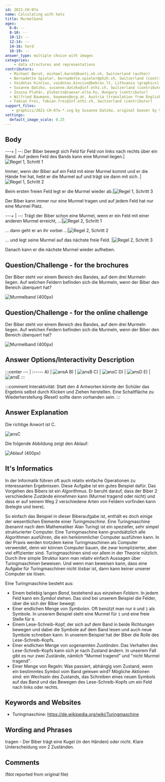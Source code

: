 ```yaml
---
id: 2021-CH-07a
name: Calculating with hats
title: Murmelband
ages:
  6-8: --
  8-10: --
  10-12: --
  12-14: --
  14-16: hard
  16-19: --
answer_type: multiple choice with images
categories:
    - data structures and representations
contributors:
  - Michael Barot, michael.barot@kanti.sh.ch, Switzerland (author)
  - Bernadette Spieler, bernadette.spieler@phzh.ch, Switzerland (contributor)
  - Vaidotas Kinčius, vaidotas.kincius@bebras.lt, Lithuania (graphics)
  - Susanne Datzko, susanne.datzko@inf.ethz.ch, Switzerland (contributor, graphics)
  - Zsuzsa Pluhár, pluharzs@caesar.elte.hu, Hungary (contributor)
  - Wilfried Baumann, baumann@ocg.at, Austria (translation from English into German)
  - Fabian Frei, fabian.frei@inf.ethz.ch, Switzerland (contributor)
support_files:
   - graphics/2021-CH-07a-*.svg by Susanne Datzko, original beaver by Vaidotas Kinčius
settings:
  default_image_scale: 0.25
---
```



## Body


---+ | --:
Der Biber bewegt sich Feld für Feld von links nach rechts über ein Band. Auf jedem Feld des Bands kann eine Murmel liegen.|![](graphics/2021-CH-07a-taskbody01a.svg "Regel 1, Schritt 1")

Immer, wenn der Biber auf ein Feld mit einer Murmel kommt und er die Hände frei hat, hebt er die Murmel auf und trägt sie dann mit sich. |![](graphics/2021-CH-07a-taskbody01b-v2.svg "Regel 1, Schritt 2")

Beim ersten freien Feld legt er die Murmel wieder ab.|![](graphics/2021-CH-07a-taskbody01c-v2.svg "Regel 1, Schritt 3")

Der Biber kann immer nur eine Murmel tragen und auf jedem Feld hat nur eine Murmel Platz. 

---+ | --:
Trägt der Biber schon eine Murmel, wenn er ein Feld mit einer anderen Murmel erreicht, ...|![](graphics/2021-CH-07a-taskbody02a-v2.svg "Regel 2, Schritt 1")

... dann geht er an ihr vorbei ...|![](graphics/2021-CH-07a-taskbody02b-v2.svg "Regel 2, Schritt 2")

... und legt seine Murmel auf das nächste freie Feld. |![](graphics/2021-CH-07a-taskbody02c-v2.svg "Regel 2, Schritt 3")

Danach kann er die nächste Murmel wieder aufheben.

## Question/Challenge - for the brochures

Der Biber steht vor einem Bereich des Bandes, auf dem drei Murmeln liegen. Auf welchen Feldern befinden sich die Murmeln, wenn der Biber den Bereich überquert hat?

![](graphics/2021-CH-07a-question.svg "Murmelband (400px)")


## Question/Challenge - for the online challenge

Der Biber steht vor einem Bereich des Bandes, auf dem drei Murmeln liegen. Auf welchen Feldern befinden sich die Murmeln, wenn der Biber den Bereich überquert hat?

![](graphics/2021-CH-07a-question.svg "Murmelband (400px)")


## Answer Options/Interactivity Description
:::center
--: | :----- 
A) | ![ansA] 
B) | ![ansB] 
C) | ![ansC] 
D) | ![ansD]
E) | ![ansE]
:::

[ansA]: graphics/2021-CH-07a-answerA.svg "Antwort A (400px)"
[ansB]: graphics/2021-CH-07a-answerB.svg "Antwort B (400px)"
[ansC]: graphics/2021-CH-07a-answerC.svg "Antwort C (400px)"
[ansD]: graphics/2021-CH-07a-answerD.svg "Antwort D (400px)"
[ansE]: graphics/2021-CH-07a-answerE.svg "Antwort E (400px)"


:::comment
Interaktivität:
Statt den 4 Antworten könnte der Schüler das Ergebnis selbst durch Klicken und Ziehen herstellen. Eine Schaltfläche zu Wiederherstellung (Reset) sollte dann vorhanden sein.
:::


## Answer Explanation

Die richtige Anwort ist C.

![ansC]

Die folgende Abbildung zeigt den Ablauf:

![](graphics/2021-CH-07a-explanation.svg "Ablauf (400px)")

## It's Informatics

In der Informatik führen oft auch relativ einfache Operationen zu interessanten Ergebnissen. Diese Aufgabe ist ein gutes Beispiel dafür. Das Vorgehen des Bibers ist ein _Algorithmus_. Er beruht darauf, dass der Biber 2 verschiedene Zustände einnehmen kann (Murmel tragend oder nicht) und dass er auf seinem Weg 2 verschiedene Arten von Feldern vorfinden kann (belegte und leere).

So einfach das Beispiel in dieser Biberaufgabe ist, enthält es doch einige der wesentlichen Elemente einer _Turingmaschine_.
Eine Turingmaschine (benannt nach dem Mathematiker Alan Turing) ist ein spezieller, sehr simpel strukturierter Computer. Eine Turingmaschine kann grundsätzlich alle Algorithmen ausführen, die ein herkömmlicher Computer ausführen kann. In der Praxis werden trotzdem keine Turingmaschinen als Computer verwendet, denn wir können Computer bauen, die zwar komplizierter, aber viel effizienter sind. Turingmaschinen sind vor allem in der Theorie nützlich. Durch ihre simple Struktur kann man relativ einfach Aussagen über Turingmaschinen beweisen. Und wenn man beweisen kann, dass eine Aufgabe für Turingmaschinen nicht lösbar ist, dann kann keiner unserer Computer sie lösen. 

Eine Turingmaschine besteht aus:
   - Einem beliebig langen _Band_, bestehend aus einzelnen _Feldern_. In jedem Feld kann ein _Symbol_ stehen. Das sind bei unserem Beispiel die Felder, über die sich der Biber bewegt.
   - Einer endlichen Menge von _Symbolen_. Oft benützt man nur `0` und `1` als Symbole. In unserem Beispiel steht eine Murmel für `1` und eine freie Stelle für `0`.
   - Einem Lese-Schreib-Kopf, der sich auf dem Band in beide Richtungen bewegen und dabei die Symbole auf dem Band lesen und auch neue Symbole schreiben kann. In unserem Beispiel hat der Biber die Rolle des Lese-Schreib-Kopfs.
   - Einer endlichen Menge von sogenannten _Zuständen_. Das Verhalten des Lese-Schreib-Kopfs kann sich je nach Zustand ändern. In unserem Fall gibt es nur zwei Zustände, nämlich "Murmel tragend" und "nicht Murmel tragend".
   - Einer Menge von Regeln: Was passiert, abhängig vom Zustand, wenn ein bestimmtes Symbol vom Band gelesen wird? Mögliche Aktionen sind: ein Wechseln des Zustands, das Schreiben eines neuen Symbols auf das Band und das Bewegen des Lese-Schreib-Kopfs um ein Feld nach links oder rechts.


## Keywords and Websites

 - Turingmaschine: https://de.wikipedia.org/wiki/Turingmaschine


## Wording and Phrases

tragen - Der Biber trägt eine Kugel (in den Händen) oder nicht. Klare Unterscheidung von 2 Zuständen.


## Comments

(Not reported from original file)

